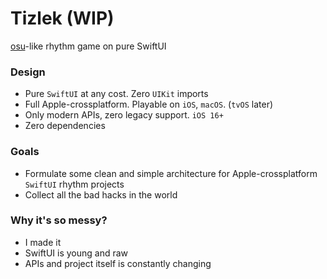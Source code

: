 
# Tizlek (WIP)
[osu](osu.ppy.sh "osu")-like rhythm game on pure SwiftUI

### Design
- Pure `SwiftUI` at any cost. Zero `UIKit` imports
- Full Apple-crossplatform. Playable on `iOS`, `macOS`. (`tvOS` later)
- Only modern APIs, zero legacy support. `iOS 16+`
- Zero dependencies

### Goals
- Formulate some clean and simple architecture for Apple-crossplatform `SwiftUI` rhythm projects
- Collect all the bad hacks in the world

### Why it's so messy?
- I made it
- SwiftUI is young and raw
- APIs and project itself is constantly changing
